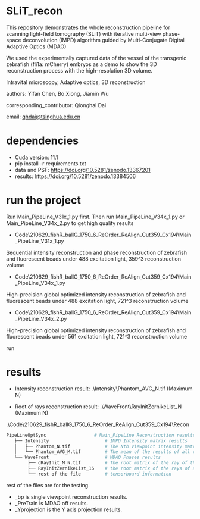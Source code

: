 # SLiT_recon

This repository demonstrates the whole reconstruction pipeline for scanning light-field tomography (SLiT) with iterative multi-view phase-space deconvolution (IMPD) algorithm guided by Multi-Conjugate Digital Adaptive Optics (MDAO)

We used the experimentally captured data of the vessel of the transgenic zebrafish (fli1a: mCherry) embryos as a demo to show the 3D reconstruction process with the high-resolution 3D volume. 

Intravital microscopy, Adaptive optics, 3D reconstruction

authors: Yifan Chen, Bo Xiong, Jiamin Wu

corresponding_contributor: Qionghai Dai

email: qhdai@tsinghua.edu.cn

# dependencies
- Cuda version: 11.1
- pip install -r requirements.txt
- data and PSF: https://doi.org/10.5281/zenodo.13367201
- results: https://doi.org/10.5281/zenodo.13384506

# run the project
Run Main_PipeLine_V31x_1.py first. Then run Main_PipeLine_V34x_1.py or Main_PipeLine_V34x_2.py to get high quality results

- Code\210629_fishR_ballG_1750_6_ReOrder_ReAlign_Cut359_Cx194\Main_PipeLine_V31x_1.py

Sequential intensity reconstruction and phase reconstruction of zebrafish and fluorescent beads under 488 excitation light, 359^3 reconstruction volume

- Code\210629_fishR_ballG_1750_6_ReOrder_ReAlign_Cut359_Cx194\Main_PipeLine_V34x_1.py

High-precision global optimized intensity reconstruction of zebrafish and fluorescent beads under 488 excitation light, 721^3 reconstruction volume

- Code\210629_fishR_ballG_1750_6_ReOrder_ReAlign_Cut359_Cx194\Main_PipeLine_V34x_2.py

High-precision global optimized intensity reconstruction of zebrafish and fluorescent beads under 561 excitation light, 721^3 reconstruction volume

run


# results
- Intensity reconstruction result:
.\Intensity\Phantom_AVG_N.tif (Maximum N)

- Root of rays reconstruction result:
.\WaveFront\RayInitZernikeList_N (Maximum N)

.\Code\210629_fishR_ballG_1750_6_ReOrder_ReAlign_Cut359_Cx194\Recon

```bash
PipeLineOptSync  	             # Main_PipeLine Reconstruction results
   ├── Intensity                     # IMPD Intensity matrix results
   │   ├── Phantom_N.tif             # The Nth viewpoint intensity matrix iterative result
   │   └── Phantom_AVG_M.tif         # The mean of the results of all viewpoint intensity matrices in the Mth round
   └── WaveFront                     # MDAO Phases results
        ├── dRayInit_M_N.tif         # The root matrix of the ray of the Mth round and the Nth viewpoint
        ├── RayInitZernikeList_16    # the root matrix of the rays of all viewpoints of the Mth round
        └── rest of the file         # tensorboard information
```
 rest of the files are for the testing.

- _bp is single viewpoint reconstruction results.
- _PreTrain is MDAO off results.
- _Yprojection is the Y axis projection results.
